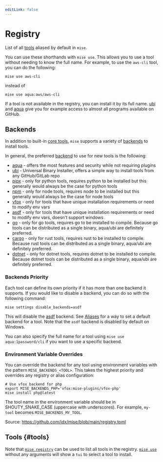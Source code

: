 ```yaml
---
editLink: false
---
```


# Registry

<script setup>
import Registry from '/components/registry.vue';
</script>

List of all [tools](#tools) aliased by default in `mise`.

You can use these shorthands with `mise use`. This allows you to use a tool without needing to know the full name. For example, to use the `aws-cli` tool, you can do the following:

```shell
mise use aws-cli
```

instead of

```shell
mise use aqua:aws/aws-cli
```

If a tool is not available in the registry, you can install it by its full name. [ubi](./dev-tools/backends/ubi.html) and [aqua](./dev-tools/backends/aqua.html) give you for example access to almost all programs available on GitHub.

## Backends

In addition to built-in [core tools](/core-tools.html), `mise` supports a variety of [backends](/dev-tools/backends/) to install tools.

In general, the preferred [backend](/dev-tools/backends/) to use for new tools is the following:

- [aqua](./dev-tools/backends/aqua.html) - offers the most features and security while not requiring plugins
- [ubi](./dev-tools/backends/ubi.html) - Universal Binary Installer, offers a simple way to install tools from any GitHub/GitLab repo
- [pipx](./dev-tools/backends/pipx.html) - only for python tools, requires python to be installed but this generally would always be the case for python tools
- [npm](./dev-tools/backends/npm.html) - only for node tools, requires node to be installed but this generally would always be the case for node tools
- [vfox](./dev-tools/backends/vfox.html) - only for tools that have unique installation requirements or need to modify env vars
- [asdf](./dev-tools/backends/asdf.html) - only for tools that have unique installation requirements or need to modify env vars, doesn't support windows
- [go](./dev-tools/backends/go.html) - only for go tools, requires go to be installed to compile. Because go tools can be distributed as a single binary, aqua/ubi are definitely preferred.
- [cargo](./dev-tools/backends/cargo.html) - only for rust tools, requires rust to be installed to compile. Because rust tools can be distributed as a single binary, aqua/ubi are definitely preferred.
- [dotnet](./dev-tools/backends/dotnet.html) - only for dotnet tools, requires dotnet to be installed to compile. Because dotnet tools can be distributed as a single binary, aqua/ubi are definitely preferred.

### Backends Priority

Each tool can define its own priority if it has more than one backend it supports. If you would like to disable a backend, you can do so with the following command:

```shell
mise settings disable_backends=asdf
```

This will disable the [asdf](./dev-tools/backends/asdf.html) backend. See [Aliases](/dev-tools/aliases.html) for a way to set a default backend for a tool. Note that the `asdf` backend is disabled by default on Windows.

You can also specify the full name for a tool using `mise use aqua:1password/cli` if you want to use a specific backend.

### Environment Variable Overrides

You can override the backend for any tool using environment variables with the pattern `MISE_BACKENDS_<TOOL>`. This takes the highest priority and overrides any registry or alias configuration:

```shell
# Use vfox backend for php
export MISE_BACKENDS_PHP='vfox:mise-plugins/vfox-php'
mise install php@latest
```

The tool name in the environment variable should be in SHOUTY_SNAKE_CASE (uppercase with underscores). For example, `my-tool` becomes `MISE_BACKENDS_MY_TOOL`.

Source: <https://github.com/jdx/mise/blob/main/registry.toml>

## Tools {#tools}

Note that [`mise registry`](/cli/registry.html) can be used to list all tools in the registry. [`mise use`](/cli/use.html) without any arguments will show a `tui` to select a tool to install.

<Registry />
